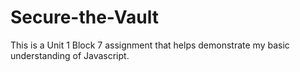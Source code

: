 # Secure-the-Vault
This is a Unit 1 Block 7 assignment that helps demonstrate my basic understanding of Javascript.
